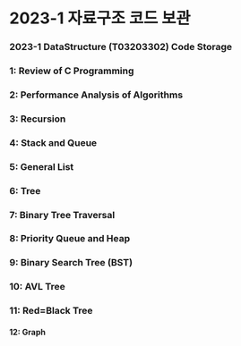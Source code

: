 # 2023-1 자료구조 코드 보관

### 2023-1 DataStructure (T03203302) Code Storage

### 1: Review of C Programming 

### 2: Performance Analysis of Algorithms

### 3: Recursion

### 4: Stack and Queue

### 5: General List

### 6: Tree

### 7: Binary Tree Traversal

### 8: Priority Queue and Heap

### 9: Binary Search Tree (BST)

### 10: AVL Tree

### 11: Red=Black Tree

#### 12: Graph

